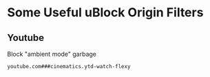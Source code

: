 # Some Useful uBlock Origin Filters

## Youtube

Block "ambient mode" garbage

```
youtube.com###cinematics.ytd-watch-flexy
```
